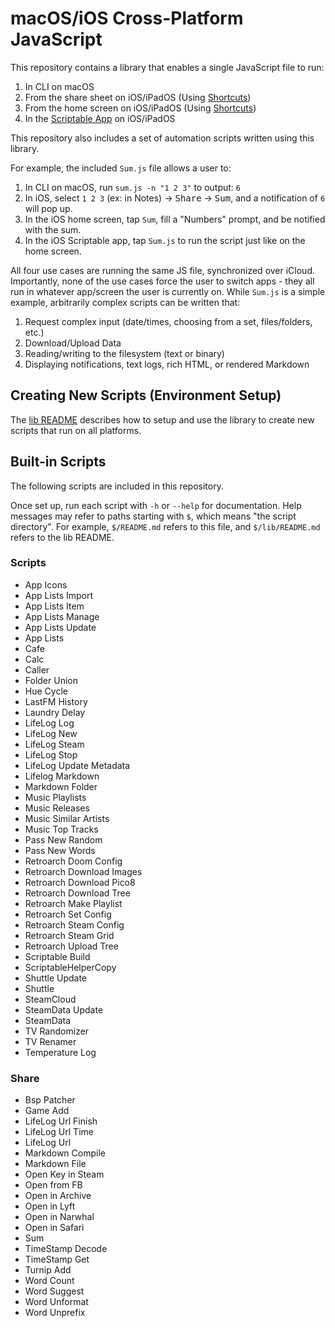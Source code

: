 # macOS/iOS Cross-Platform JavaScript

This repository contains a library that enables a single JavaScript file to run:

 1. In CLI on macOS
 2. From the share sheet on iOS/iPadOS (Using [Shortcuts](https://apps.apple.com/app/shortcuts/id915249334))
 3. From the home screen on iOS/iPadOS (Using [Shortcuts](https://apps.apple.com/app/shortcuts/id915249334))
 4. In the [Scriptable App](https://scriptable.app) on iOS/iPadOS

This repository also includes a set of automation scripts written using this library.

For example, the included `Sum.js` file allows a user to:

 1. In CLI on macOS, run `sum.js -n "1 2 3"` to output: `6`
 2. In iOS, select `1 2 3` (ex: in Notes) &rarr; <kbd>Share</kbd> &rarr; <kbd>Sum</kbd>, and a notification of `6` will pop up.
 3. In the iOS home screen, tap `Sum`, fill a "Numbers" prompt, and be notified with the sum.
 4. In the iOS Scriptable app, tap `Sum.js` to run the script just like on the home screen.

All four use cases are running the same JS file, synchronized over iCloud. Importantly, none of the use cases force the user to switch apps - they all run in whatever app/screen the user is currently on. While `Sum.js` is a simple example, arbitrarily complex scripts can be written that:

 1. Request complex input (date/times, choosing from a set, files/folders, etc.)
 2. Download/Upload Data
 3. Reading/writing to the filesystem (text or binary)
 4. Displaying notifications, text logs, rich HTML, or rendered Markdown

## Creating New Scripts (Environment Setup)

The [lib README](./lib/) describes how to setup and use the library to create new scripts that run on all platforms.

## Built-in Scripts

The following scripts are included in this repository.

Once set up, run each script with `-h` or `--help` for documentation. Help messages may refer to paths starting with `$`, which means "the script directory". For example, `$/README.md` refers to this file, and `$/lib/README.md` refers to the lib README.

### Scripts

 * App Icons
 * App Lists Import
 * App Lists Item
 * App Lists Manage
 * App Lists Update
 * App Lists
 * Cafe
 * Calc
 * Caller
 * Folder Union
 * Hue Cycle
 * LastFM History
 * Laundry Delay
 * LifeLog Log
 * LifeLog New
 * LifeLog Steam
 * LifeLog Stop
 * LifeLog Update Metadata
 * Lifelog Markdown
 * Markdown Folder
 * Music Playlists
 * Music Releases
 * Music Similar Artists
 * Music Top Tracks
 * Pass New Random
 * Pass New Words
 * Retroarch Doom Config
 * Retroarch Download Images
 * Retroarch Download Pico8
 * Retroarch Download Tree
 * Retroarch Make Playlist
 * Retroarch Set Config
 * Retroarch Steam Config
 * Retroarch Steam Grid
 * Retroarch Upload Tree
 * Scriptable Build
 * ScriptableHelperCopy
 * Shuttle Update
 * Shuttle
 * SteamCloud
 * SteamData Update
 * SteamData
 * TV Randomizer
 * TV Renamer
 * Temperature Log

### Share

 * Bsp Patcher
 * Game Add
 * LifeLog Url Finish
 * LifeLog Url Time
 * LifeLog Url
 * Markdown Compile
 * Markdown File
 * Open Key in Steam
 * Open from FB
 * Open in Archive
 * Open in Lyft
 * Open in Narwhal
 * Open in Safari
 * Sum
 * TimeStamp Decode
 * TimeStamp Get
 * Turnip Add
 * Word Count
 * Word Suggest
 * Word Unformat
 * Word Unprefix

